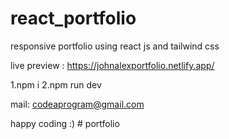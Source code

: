# react_portfolio
responsive portfolio using react js and tailwind css

live preview : https://johnalexportfolio.netlify.app/

1.npm i
2.npm run dev

mail: codeaprogram@gmail.com

happy coding :)
#   p o r t f o l i o  
 